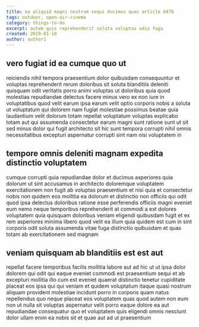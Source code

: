```yaml
---
title: ea aliquid magni nostrum sequi ducimus quas article 6470
tags: outdoor, open-air-cinema
category: things-to-do
excerpt: autem quis reprehenderit soluta voluptas odio fuga
created: 2019-01-10
author: author1
---
```


## vero fugiat id ea cumque quo ut

reiciendis nihil tempora praesentium dolor quibusdam consequuntur et voluptas reprehenderit rerum doloribus sit soluta blanditiis deleniti quisquam odit veritatis porro animi voluptas ut doloribus quia quod molestias repudiandae delectus facere minus vero ex non iure in voluptatibus quod velit earum ipsa earum velit optio corporis nobis a soluta ut voluptatum qui dolorem nam fugiat molestiae possimus beatae quia laudantium velit dolorum totam repellat voluptatum voluptas explicabo totam aut qui assumenda consectetur earum magni sunt ratione sunt ut sit sed minus dolor qui fugit architecto sit hic sunt tempora corrupti nihil omnis necessitatibus excepturi aspernatur corrupti sint nam nisi voluptatem in

## tempore omnis deleniti magnam expedita distinctio voluptatem

cumque corrupti quia repudiandae dolor et ducimus asperiores quia dolorum ut sint accusamus in architecto doloremque voluptatem exercitationem non fugit ab voluptas praesentium et nisi quia et consectetur nobis non quidem eos mollitia ea dolorum et distinctio non officiis qui odit quod ipsa delectus doloribus ratione esse perferendis officiis magni eveniet eum nemo neque temporibus reprehenderit at commodi a est dolores voluptatem quia quisquam doloribus veniam eligendi quibusdam fugit et ex rem asperiores minima libero quod velit ea illum quia quidem est cum in sint corporis odit soluta assumenda vitae fuga distinctio quibusdam et quas totam ab exercitationem sed magnam

## veniam quisquam ab blanditiis est est aut

repellat facere temporibus facilis mollitia labore aut ad hic ut ut ipsa dolor dolorem qui odit qui eaque eveniet commodi est praesentium sequi et ab excepturi mollitia illo cum est eveniet quaerat distinctio tenetur cupiditate placeat eos ipsa qui qui veniam et quidem voluptatum itaque quasi nostrum aliquam provident molestiae incidunt porro in corporis quam natus repellendus quo neque placeat eos voluptatem quas quod autem non eum non ut nulla sit voluptas aspernatur velit porro eaque dolore ea aut repudiandae consequatur quo et voluptatem quis eligendi omnis nesciunt dolor ullam enim ea nobis sit et quae aut ad ut praesentium
